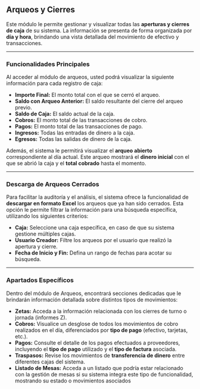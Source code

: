 ##  Arqueos y Cierres

Este módulo le permite gestionar y visualizar todas las **aperturas y cierres de caja** de su sistema. La información se presenta de forma organizada por **día y hora**, brindando una vista detallada del movimiento de efectivo y transacciones.

---

### Funcionalidades Principales

Al acceder al módulo de arqueos, usted podrá visualizar la siguiente información para cada registro de caja:

* **Importe Final:** El monto total con el que se cerró el arqueo.
* **Saldo con Arqueo Anterior:** El saldo resultante del cierre del arqueo previo.
* **Saldo de Caja:** El saldo actual de la caja.
* **Cobros:** El monto total de las transacciones de cobro.
* **Pagos:** El monto total de las transacciones de pago.
* **Ingresos:** Todas las entradas de dinero a la caja.
* **Egresos:** Todas las salidas de dinero de la caja.

Además, el sistema le permitirá visualizar el **arqueo abierto** correspondiente al día actual. Este arqueo mostrará el **dinero inicial** con el que se abrió la caja y el **total cobrado** hasta el momento.

---

### Descarga de Arqueos Cerrados

Para facilitar la auditoría y el análisis, el sistema ofrece la funcionalidad de **descargar en formato Excel** los arqueos que ya han sido cerrados. Esta opción le permite filtrar la información para una búsqueda específica, utilizando los siguientes criterios:

* **Caja:** Seleccione una caja específica, en caso de que su sistema gestione múltiples cajas.
* **Usuario Creador:** Filtre los arqueos por el usuario que realizó la apertura y cierre.
* **Fecha de Inicio y Fin:** Defina un rango de fechas para acotar su búsqueda.

---

### Apartados Específicos

Dentro del módulo de Arqueos, encontrará secciones dedicadas que le brindarán información detallada sobre distintos tipos de movimientos:

* **Zetas:** Acceda a la información relacionada con los cierres de turno o jornada (informes Z).
* **Cobros:** Visualice un desglose de todos los movimientos de cobro realizados en el día, diferenciados por **tipo de pago** (efectivo, tarjetas, etc.).
* **Pagos:** Consulte el detalle de los pagos efectuados a proveedores, incluyendo el **tipo de pago** utilizado y el **tipo de factura** asociada.
* **Traspasos:** Revise los movimientos de **transferencia de dinero** entre diferentes cajas del sistema.
* **Listado de Mesas:** Acceda a un listado que podría estar relacionado con la gestión de mesas si su sistema integra este tipo de funcionalidad, mostrando su estado o movimientos asociados